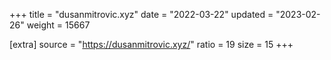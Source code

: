 +++
title = "dusanmitrovic.xyz"
date = "2022-03-22"
updated = "2023-02-26"
weight = 15667

[extra]
source = "https://dusanmitrovic.xyz/"
ratio = 19
size = 15
+++

